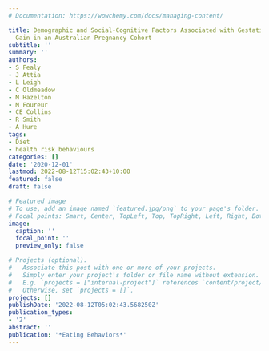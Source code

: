 ```yaml
---
# Documentation: https://wowchemy.com/docs/managing-content/

title: Demographic and Social-Cognitive Factors Associated with Gestational Weight
  Gain in an Australian Pregnancy Cohort
subtitle: ''
summary: ''
authors:
- S Fealy
- J Attia
- L Leigh
- C Oldmeadow
- M Hazelton
- M Foureur
- CE Collins
- R Smith
- A Hure
tags:
- Diet
- health risk behaviours
categories: []
date: '2020-12-01'
lastmod: 2022-08-12T15:02:43+10:00
featured: false
draft: false

# Featured image
# To use, add an image named `featured.jpg/png` to your page's folder.
# Focal points: Smart, Center, TopLeft, Top, TopRight, Left, Right, BottomLeft, Bottom, BottomRight.
image:
  caption: ''
  focal_point: ''
  preview_only: false

# Projects (optional).
#   Associate this post with one or more of your projects.
#   Simply enter your project's folder or file name without extension.
#   E.g. `projects = ["internal-project"]` references `content/project/deep-learning/index.md`.
#   Otherwise, set `projects = []`.
projects: []
publishDate: '2022-08-12T05:02:43.568250Z'
publication_types:
- '2'
abstract: ''
publication: '*Eating Behaviors*'
---
```

